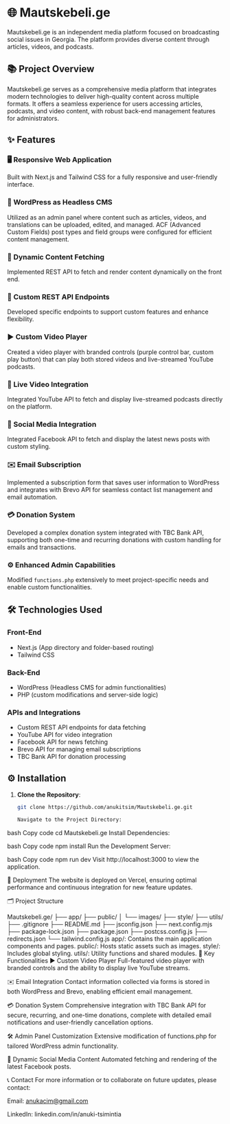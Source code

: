 # 🌐 Mautskebeli.ge

Mautskebeli.ge is an independent media platform focused on broadcasting social issues in Georgia. The platform provides diverse content through articles, videos, and podcasts.

## 📚 Project Overview
Mautskebeli.ge serves as a comprehensive media platform that integrates modern technologies to deliver high-quality content across multiple formats. It offers a seamless experience for users accessing articles, podcasts, and video content, with robust back-end management features for administrators.

## ✨ Features

### 🖥️ Responsive Web Application
Built with Next.js and Tailwind CSS for a fully responsive and user-friendly interface.

### 📝 WordPress as Headless CMS
Utilized as an admin panel where content such as articles, videos, and translations can be uploaded, edited, and managed. ACF (Advanced Custom Fields) post types and field groups were configured for efficient content management.

### 🔄 Dynamic Content Fetching
Implemented REST API to fetch and render content dynamically on the front end.

### 🔧 Custom REST API Endpoints
Developed specific endpoints to support custom features and enhance flexibility.

### ▶️ Custom Video Player
Created a video player with branded controls (purple control bar, custom play button) that can play both stored videos and live-streamed YouTube podcasts.

### 🎥 Live Video Integration
Integrated YouTube API to fetch and display live-streamed podcasts directly on the platform.

### 📰 Social Media Integration
Integrated Facebook API to fetch and display the latest news posts with custom styling.

### ✉️ Email Subscription
Implemented a subscription form that saves user information to WordPress and integrates with Brevo API for seamless contact list management and email automation.

### 💳 Donation System
Developed a complex donation system integrated with TBC Bank API, supporting both one-time and recurring donations with custom handling for emails and transactions.

### ⚙️ Enhanced Admin Capabilities
Modified `functions.php` extensively to meet project-specific needs and enable custom functionalities.

## 🛠️ Technologies Used

### Front-End
- Next.js (App directory and folder-based routing)
- Tailwind CSS

### Back-End
- WordPress (Headless CMS for admin functionalities)
- PHP (custom modifications and server-side logic)

### APIs and Integrations
- Custom REST API endpoints for data fetching
- YouTube API for video integration
- Facebook API for news fetching
- Brevo API for managing email subscriptions
- TBC Bank API for donation processing

## ⚙️ Installation

1. **Clone the Repository**:
   ```bash
   git clone https://github.com/anukitsim/Mautskebeli.ge.git

   Navigate to the Project Directory:

bash
Copy code
cd Mautskebeli.ge
Install Dependencies:

bash
Copy code
npm install
Run the Development Server:

bash
Copy code
npm run dev
Visit http://localhost:3000 to view the application.

🚀 Deployment
The website is deployed on Vercel, ensuring optimal performance and continuous integration for new feature updates.

🗂️ Project Structure

Mautskebeli.ge/
├── app/
├── public/
│   └── images/
├── style/
├── utils/
├── .gitignore
├── README.md
├── jsconfig.json
├── next.config.mjs
├── package-lock.json
├── package.json
├── postcss.config.js
├── redirects.json
└── tailwind.config.js
app/: Contains the main application components and pages.
public/: Hosts static assets such as images.
style/: Includes global styling.
utils/: Utility functions and shared modules.
🔑 Key Functionalities
▶️ Custom Video Player
Full-featured video player with branded controls and the ability to display live YouTube streams.

✉️ Email Integration
Contact information collected via forms is stored in both WordPress and Brevo, enabling efficient email management.

💳 Donation System
Comprehensive integration with TBC Bank API for secure, recurring, and one-time donations, complete with detailed email notifications and user-friendly cancellation options.

🛠️ Admin Panel Customization
Extensive modification of functions.php for tailored WordPress admin functionality.

📰 Dynamic Social Media Content
Automated fetching and rendering of the latest Facebook posts.

📞 Contact
For more information or to collaborate on future updates, please contact:

Email: anukacim@gmail.com

LinkedIn: linkedin.com/in/anuki-tsimintia
